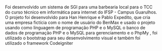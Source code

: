 Foi desenvolvido um sistema de SGI para uma barbearia local para o TCC do curso técnico em informática para internet do IFSP - Campus Guarulhos. O projeto foi desenvolvido para Han Henrique e Pablo Expedito, que cria uma empresa fictícia com o nome de usuário do BenMax e usado o projeto usando como linguagem de programação PHP e o MySQL o banco de dados de programação PHP e o MySQL para gerenciamento e o PhpMy , foi utilizado o bootstrap para seu desenvolvimento visual e também foi utilizado o framework Codeigniter
